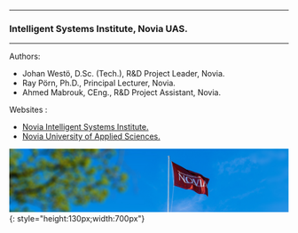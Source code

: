 
---
### Intelligent Systems Institute, Novia UAS.
---

Authors: 

- Johan Westö, D.Sc. (Tech.), R&D Project Leader, Novia.
- Ray Pörn, Ph.D., Principal Lecturer, Novia.
- Ahmed Mabrouk, CEng., R&D Project Assistant, Novia.

Websites : 

- [Novia Intelligent Systems Institute.](https://www.novia.fi/en/intelligentsystems/) 
- [Novia University of Applied Sciences.](https://www.novia.fi)

![Screenshot](img/Novia_flag.PNG){: style="height:130px;width:700px"}